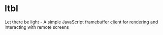 # ltbl
Let there be light - A simple JavaScript framebuffer client for rendering and interacting with remote screens

